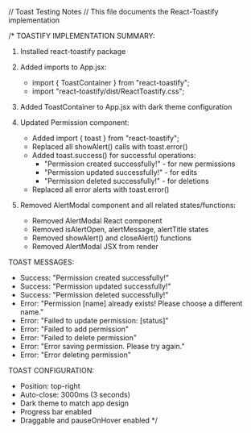 // Toast Testing Notes
// This file documents the React-Toastify implementation

/*
TOASTIFY IMPLEMENTATION SUMMARY:

1. Installed react-toastify package
2. Added imports to App.jsx:
   - import { ToastContainer } from "react-toastify";
   - import "react-toastify/dist/ReactToastify.css";

3. Added ToastContainer to App.jsx with dark theme configuration

4. Updated Permission component:
   - Added import { toast } from "react-toastify";
   - Replaced all showAlert() calls with toast.error()
   - Added toast.success() for successful operations:
     * "Permission created successfully!" - for new permissions
     * "Permission updated successfully!" - for edits
     * "Permission deleted successfully!" - for deletions
   - Replaced all error alerts with toast.error()

5. Removed AlertModal component and all related states/functions:
   - Removed AlertModal React component
   - Removed isAlertOpen, alertMessage, alertTitle states
   - Removed showAlert() and closeAlert() functions
   - Removed AlertModal JSX from render

TOAST MESSAGES:
- Success: "Permission created successfully!"
- Success: "Permission updated successfully!"  
- Success: "Permission deleted successfully!"
- Error: "Permission [name] already exists! Please choose a different name."
- Error: "Failed to update permission: [status]"
- Error: "Failed to add permission"
- Error: "Failed to delete permission"
- Error: "Error saving permission. Please try again."
- Error: "Error deleting permission"

TOAST CONFIGURATION:
- Position: top-right
- Auto-close: 3000ms (3 seconds)
- Dark theme to match app design
- Progress bar enabled
- Draggable and pauseOnHover enabled
*/
